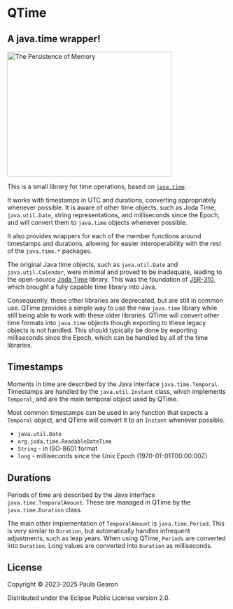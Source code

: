 # QTime
## A java.time wrapper!
<img src="https://github.com/user-attachments/assets/a6c53fc2-77d7-4213-b32d-c7af51beb46c" alt="The Persistence of Memory" width="375" height="285" alight="right"></img>


This is a small library for time operations, based on [`java.time`](https://docs.oracle.com/en/java/javase/22/docs/api/java.base/java/time/package-summary.html).

It works with timestamps in UTC and durations, converting appropriately whenever possible. It is aware of other time objects, such as Joda Time, `java.util.Date`, string representations, and milliseconds since the Epoch, and will convert them to `java.time` objects whenever possible.

It also provides wrappers for each of the member functions around timestamps and durations, allowing for easier interoperability with the rest of the `java.time.*` packages.

The original Java time objects, such as `java.util.Date` and `java.util.Calendar`, were minimal and proved to be inadequate, leading to the open-source [Joda Time](https://www.joda.org/joda-time/) library. This was the foundation of [JSR-310](https://jcp.org/en/jsr/detail?id=310), which brought a fully capable time library into Java.

Consequently, these other libraries are deprecated, but are still in common use. QTime provides a simple way to use the new `java.time` library while still being able to work with these older libraries. QTime will convert other time formats into `java.time` objects though exporting to these legacy objects is not handled. This should typically be done by exporting milliseconds since the Epoch, which can be handled by all of the time libraries.

## Timestamps
Moments in time are described by the Java interface `java.time.Temporal`. Timestamps are handled by the `java.util.Instant` class, which implements `Temporal`, and are the main temporal object used by QTime.

Most common timestamps can be used in any function that expects a `Temporal` object, and QTime will convert it to an `Instant` whenever possible.
- `java.util.Date`
- `org.joda.time.ReadableDateTime`
- `String` - in ISO-8601 format
- `long` - milliseconds since the Unix Epoch (1970-01-01T00:00:00Z)

## Durations
Periods of time are described by the Java interface `java.time.TemporalAmount`. These are managed in QTime by the `java.time.Duration` class.

The main other implementation of `TemporalAmount` is `java.time.Period`. This is very similar to `Duration`, but automatically handles infrequent adjustments, such as leap years. When using QTime, `Periods` are converted into `Duration`. Long values are converted into `Duration` as milliseconds.

## License

Copyright © 2023-2025 Paula Gearon

Distributed under the Eclipse Public License version 2.0.
